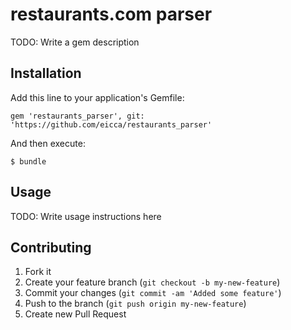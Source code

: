 # restaurants.com parser

TODO: Write a gem description

## Installation

Add this line to your application's Gemfile:

    gem 'restaurants_parser', git: 'https://github.com/eicca/restaurants_parser'

And then execute:

    $ bundle

## Usage

TODO: Write usage instructions here

## Contributing

1. Fork it
2. Create your feature branch (`git checkout -b my-new-feature`)
3. Commit your changes (`git commit -am 'Added some feature'`)
4. Push to the branch (`git push origin my-new-feature`)
5. Create new Pull Request
